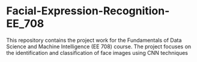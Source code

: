 # Facial-Expression-Recognition-EE_708
This repository contains the project work for the Fundamentals of Data Science and Machine Intelligence (EE 708) course. The project focuses on the identification and classification of face images using CNN techniques

